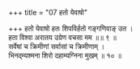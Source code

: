 +++
title = "07 हतो येवाषो"

+++
हतो येवाषो हतः शिपविर्हतो गङ्गणिवाङ् उत ।  
हता विश्वा अरातय उग्रेण वचसा मम ॥॥ ९ ॥  
सर्वेषां च क्रिमीणां सर्वासां च क्रिमीणाम् ।  
भिनद्म्यश्मना शिरो दहाम्यग्निना मुखम् ॥ १० ॥